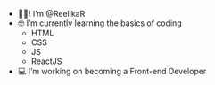 - 👋🏻! I’m @ReelikaR
- 🤓 I’m currently learning the basics of coding
     - HTML
     - CSS
     - JS 
     - ReactJS 
- 💻 I’m working on becoming a Front-end Developer

<!---
ReelikaR/ReelikaR is a ✨ special ✨ repository because its `README.md` (this file) appears on your GitHub profile.
You can click the Preview link to take a look at your changes.
--->
